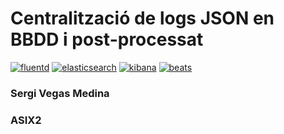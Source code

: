 # Centralització de logs JSON en BBDD i post-processat
[![fluentd](http://www.fluentd.org/)](http://www.fluentd.org/)
[![elasticsearch](https://www.elastic.co/products/elasticsearch)](https://www.elastic.co/products/elasticsearch)
[![kibana](https://www.elastic.co/products/kibana)](https://www.elastic.co/products/kibana)
[![beats](https://www.elastic.co/products/beats)](https://www.elastic.co/products/beats)


### Sergi Vegas Medina
### ASIX2
